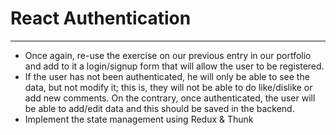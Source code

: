 # React Authentication

---

- Once again, re-use the exercise on our previous entry in our portfolio and add to it a login/signup form that will allow the user to be registered.
- If the user has not been authenticated, he will only be able to see the data, but not modify it; this is, they will not be able to do like/dislike or add new comments. On the contrary, once authenticated, the user will be able to add/edit data and this should be saved in the backend.
- Implement the state management using Redux & Thunk
